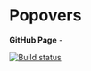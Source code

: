 # Popovers

**GitHub Page** - 

[![Build status](https://ci.appveyor.com/api/projects/status/iiey0ancxg0fig4x?svg=true)](https://ci.appveyor.com/project/dmiweb/popovers)
